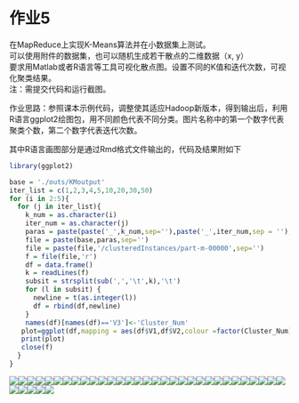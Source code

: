 # 作业5

在MapReduce上实现K-Means算法并在小数据集上测试。  
可以使用附件的数据集，也可以随机生成若干散点的二维数据（x, y）  
要求用Matlab或者R语言等工具可视化散点图。设置不同的K值和迭代次数，可视化聚类结果。  
注：需提交代码和运行截图。

作业思路：参照课本示例代码，调整使其适应Hadoop新版本，得到输出后，利用R语言ggplot2绘图包，用不同颜色代表不同分类。图片名称中的第一个数字代表聚类个数，第二个数字代表迭代次数。

其中R语言画图部分是通过Rmd格式文件输出的，代码及结果附如下

``` r
library(ggplot2)
```

``` r
base = './outs/KMoutput'
iter_list = c(1,2,3,4,5,10,20,30,50)
for (i in 2:5){
  for (j in iter_list){
    k_num = as.character(i)
    iter_num = as.character(j)
    paras = paste(paste('_',k_num,sep=''),paste('_',iter_num,sep = ''),sep='')
    file = paste(base,paras,sep='')
    file = paste(file,'/clusteredInstances/part-m-00000',sep='')
    f = file(file,'r')
    df = data.frame()
    k = readLines(f)
    subsit = strsplit(sub(',','\t',k),'\t')
    for (l in subsit) {
      newline = t(as.integer(l))
      df = rbind(df,newline)
    }
    names(df)[names(df)=='V3']<-'Cluster_Num'
   plot=ggplot(df,mapping = aes(df$V1,df$V2,colour =factor(Cluster_Num) ))+geom_point()+ggtitle(paste('KMeans Result',paras,sep=''))+xlab('x')+ylab('y')
   print(plot)
   close(f)
  }
}
```

![](KMeans_Pic_files/figure-markdown_github/unnamed-chunk-2-1.png)![](KMeans_Pic_files/figure-markdown_github/unnamed-chunk-2-2.png)![](KMeans_Pic_files/figure-markdown_github/unnamed-chunk-2-3.png)![](KMeans_Pic_files/figure-markdown_github/unnamed-chunk-2-4.png)![](KMeans_Pic_files/figure-markdown_github/unnamed-chunk-2-5.png)![](KMeans_Pic_files/figure-markdown_github/unnamed-chunk-2-6.png)![](KMeans_Pic_files/figure-markdown_github/unnamed-chunk-2-7.png)![](KMeans_Pic_files/figure-markdown_github/unnamed-chunk-2-8.png)![](KMeans_Pic_files/figure-markdown_github/unnamed-chunk-2-9.png)![](KMeans_Pic_files/figure-markdown_github/unnamed-chunk-2-10.png)![](KMeans_Pic_files/figure-markdown_github/unnamed-chunk-2-11.png)![](KMeans_Pic_files/figure-markdown_github/unnamed-chunk-2-12.png)![](KMeans_Pic_files/figure-markdown_github/unnamed-chunk-2-13.png)![](KMeans_Pic_files/figure-markdown_github/unnamed-chunk-2-14.png)![](KMeans_Pic_files/figure-markdown_github/unnamed-chunk-2-15.png)![](KMeans_Pic_files/figure-markdown_github/unnamed-chunk-2-16.png)![](KMeans_Pic_files/figure-markdown_github/unnamed-chunk-2-17.png)![](KMeans_Pic_files/figure-markdown_github/unnamed-chunk-2-18.png)![](KMeans_Pic_files/figure-markdown_github/unnamed-chunk-2-19.png)![](KMeans_Pic_files/figure-markdown_github/unnamed-chunk-2-20.png)![](KMeans_Pic_files/figure-markdown_github/unnamed-chunk-2-21.png)![](KMeans_Pic_files/figure-markdown_github/unnamed-chunk-2-22.png)![](KMeans_Pic_files/figure-markdown_github/unnamed-chunk-2-23.png)![](KMeans_Pic_files/figure-markdown_github/unnamed-chunk-2-24.png)![](KMeans_Pic_files/figure-markdown_github/unnamed-chunk-2-25.png)![](KMeans_Pic_files/figure-markdown_github/unnamed-chunk-2-26.png)![](KMeans_Pic_files/figure-markdown_github/unnamed-chunk-2-27.png)![](KMeans_Pic_files/figure-markdown_github/unnamed-chunk-2-28.png)![](KMeans_Pic_files/figure-markdown_github/unnamed-chunk-2-29.png)![](KMeans_Pic_files/figure-markdown_github/unnamed-chunk-2-30.png)![](KMeans_Pic_files/figure-markdown_github/unnamed-chunk-2-31.png)![](KMeans_Pic_files/figure-markdown_github/unnamed-chunk-2-32.png)![](KMeans_Pic_files/figure-markdown_github/unnamed-chunk-2-33.png)![](KMeans_Pic_files/figure-markdown_github/unnamed-chunk-2-34.png)![](KMeans_Pic_files/figure-markdown_github/unnamed-chunk-2-35.png)![](KMeans_Pic_files/figure-markdown_github/unnamed-chunk-2-36.png)
